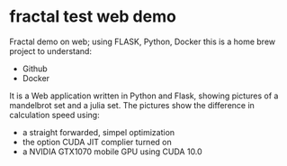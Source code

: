 # fractal test web demo
Fractal demo on web; using FLASK, Python, Docker
this is a home brew project to understand:
 - Github
 - Docker
 
 It is a Web application written in Python and Flask, showing pictures of a mandelbrot set and a julia set.
 The pictures show the difference in calculation speed using:
 -  a straight forwarded, simpel optimization
 -  the option CUDA JIT complier turned on
 -  a NVIDIA GTX1070 mobile GPU using CUDA 10.0 
